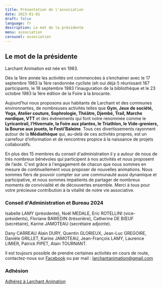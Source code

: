 ```yaml
---
title: Présentation de l'association
date: 2023-01-01
draft: false
language: fr
description: Le mot de la présidente
menu: association
carousel: association
---
```

## Le mot de la présidente

Larchant Animation est née en 1983.

Dès la 1ère année les activités ont commencées à s’enchainer avec le 17 septembre 1983 la 1ère randonnée cycliste (eh oui déjà !) réunissant 167 participants, le 18 septembre 1983 l’inauguration de la bibliothèque et le 23 octobre 1983 la 1ère édition de la Foire à la brocante.

Aujourd’hui nous proposons aux habitants de Larchant et des communes environnantes, de nombreuses activités telles que **Gym, Jeux de société, Yoga, Atelier couture, Sophrologie, Théâtre, Djembé, Trail, Marche nordique, VTT** et des évènements qui font notre renommée comme le **Lyricantrail, l’Hivernale, la Foire aux plantes, le Triathlon, le Vide-greniers, la Bourse aux jouets, le Festi’Baleine**. Tous ces divertissements rayonnent autour de la **Médiathèque** qui, au-delà de ces activités propres, est un carrefour d’information et de rencontres propice à la naissance de projets collaboratifs.

En plus des 15 membres du conseil d'administration il y a autour de nous de très nombreux bénévoles qui participent à nos activités et nous proposent de l’aide. C'est grâce à l'engagement de chacun que nous sommes en mesure de continuellement vous proposer de nouvelles animations. Nous sommes fiers de pouvoir compter sur une communauté aussi dynamique et participative, et nous sommes impatients de partager de nombreux moments de convivialité et de découvertes ensemble. Merci à tous pour votre précieuse contribution à la vitalité de notre vie associative.

### Conseil d'Administration et Bureau 2024

Isabelle LAMY (présidente), Noël MEDALE, Eric ROTELLINI (vice-présidents), Floriane BAWEDIN (trésorière), Catherine DE BŒUF (secrétaire), Karine JAMOTEAU (secrétaire adjointe).

Dany CARREAU Alain DURY, Quentin GLORIEUX, Jean-Luc GREGOIRE, Danièle GRILLET, Karine JAMOTEAU, Jean-François LAMY, Laurence LIMIER, Patrick PIPET, Alain TOURNANT.

Il est toujours possible de prendre certaines activités en cours de route, contactez-nous sur [Facebook](https://www.facebook.com/larchant.animation) ou par mail : larchantanimation@gmail.com

### Adhésion

<div> 
          <a href="/adherez" class="items-center px-6 py-3 border border-transparent text-base font-medium rounded-md shadow-sm text-white bg-indigo-500 hover:bg-indigo-800 focus:outline-none focus:ring-2 focus:ring-offset-2 focus:ring-indigo-500 ">
            Adhérez à Larchant Animation
          </a>
